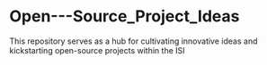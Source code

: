 # Open---Source_Project_Ideas
This repository serves as a hub for cultivating innovative ideas and kickstarting open-source projects within the ISI
